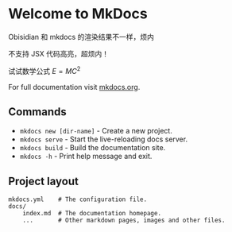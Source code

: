 # Welcome to MkDocs

Obisidian 和 mkdocs 的渲染结果不一样，烦内

不支持 JSX 代码高亮，超烦内！

试试数学公式 $E = MC^2$

For full documentation visit [mkdocs.org](https://www.mkdocs.org).

## Commands

* `mkdocs new [dir-name]` - Create a new project.
* `mkdocs serve` - Start the live-reloading docs server.
* `mkdocs build` - Build the documentation site.
* `mkdocs -h` - Print help message and exit.

## Project layout

    mkdocs.yml    # The configuration file.
    docs/
        index.md  # The documentation homepage.
        ...       # Other markdown pages, images and other files.
